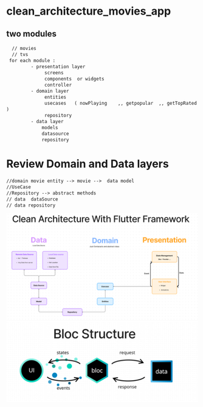 # clean_architecture_movies_app
## two modules  
      // movies
      // tvs
     for each module : 
             - presentation layer
                  screens 
                  components  or widgets
                  controller
             - domain layer 
                  entities
                  usecases   ( nowPlaying    ,, getpopular  ,, getTopRated )  
                  repository
             - data layer 
                 models
                 datasource 
                 repository

# Review Domain and Data layers 
    //domain movie entity --> movie -->  data model
    //UseCase   
    //Repository --> abstract methods
    // data  dataSource
    // data repository 

![Alt text](img.png "flutter with clean architecture diagram")
![Alt text](bloc_diagram.PNG "flutter with clean architecture diagram")